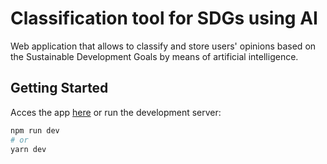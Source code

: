 # Classification tool for SDGs using AI

Web application that allows to classify and store users' opinions based on the Sustainable Development Goals by means of artificial intelligence.

## Getting Started

Acces the app [here]() or run the development server:

```bash
npm run dev
# or
yarn dev
```
